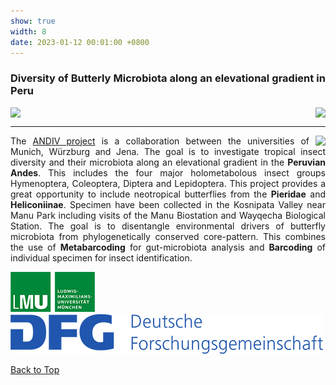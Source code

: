 ```yaml
---
show: true
width: 8
date: 2023-01-12 00:01:00 +0800
---
```

<div class="p-4" style="text-align: justify;">
    <h3 id="ANDIV">Diversity of Butterly Microbiota along an elevational gradient in Peru</h3>
     <div style="display: flex; flex-wrap: wrap; justify-content: space-between; gap: 1px;">
     <img data-src="{{ 'assets/images/photos/IMG_6055m.jpg' | relative_url }}" class="lazy rounded frame-img" src="{{ '/assets/images/empty_300x200.png' | relative_url }}">
  <img data-src="{{ 'assets/images/photos/IMG_6011m.jpg' | relative_url }}" class="lazy rounded frame-img" src="{{ '/assets/images/empty_300x200.png' | relative_url }}">
         </div>
 <hr />
 <img data-src="{{ 'assets/images/photos/IMG_7255m.jpg' | relative_url }}" class="lazy rounded frame-img" style="float: right; margin-left: 10px;"  src="{{ '/assets/images/empty_300x200.png' | relative_url }}">  
<p>
The <a href="https://www.andiv.biozentrum.uni-wuerzburg.de/" target="_blank"> ANDIV project</a> is a collaboration between the universities of Munich, Würzburg and Jena. The goal is to investigate tropical insect diversity and their microbiota along an elevational gradient in the <strong>Peruvian Andes</strong>. This includes the four major holometabolous insect groups Hymenoptera, Coleoptera, Diptera and Lepidoptera. This project provides a great opportunity to include neotropical butterflies from the <strong>Pieridae</strong> and <strong> Heliconiinae</strong>.
Specimen have been collected in the Kosnipata Valley near Manu Park including visits of the Manu Biostation and Wayqecha Biological Station. The goal is to disentangle environmental drivers of butterfly microbiota from phylogenetically conserved core-pattern. This combines the use of <strong>Metabarcoding</strong> for gut-microbiota analysis and <strong>Barcoding</strong> of individual specimen for insect identification.
</p>
      <img src="/assets/logo/logo64_LMU.png" alt="LMU Logo" class="img-fluid logo-img">
     <img src="/assets/logo/logo64_DFG.png" alt="DFG Logo" class="img-fluid logo-img"> 
   <div style="display: flex; flex-direction: column; align-items: start; gap: 5px;">
   </div>
      <p><a href="#top">Back to Top <i class="fas fa-angle-double-up"></i></a></p>

</div>
